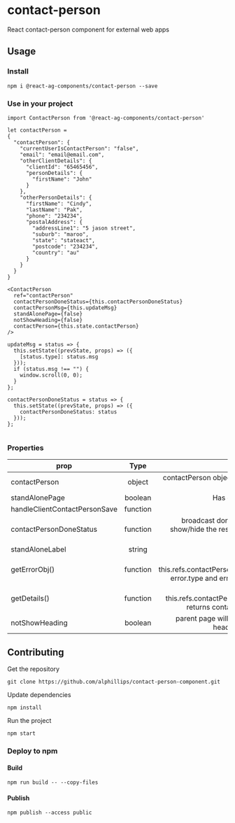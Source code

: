 # contact-person

React contact-person component for external web apps

## Usage

### Install
```
npm i @react-ag-components/contact-person --save
```
### Use in your project
```
import ContactPerson from '@react-ag-components/contact-person'
```

```
let contactPerson =
{
  "contactPerson": {
    "currentUserIsContactPerson": "false",
    "email": "email@email.com",
    "otherClientDetails": {
      "clientId": "65465456",
      "personDetails": {
        "firstName": "John"
      }
    },
    "otherPersonDetails": {
      "firstName": "Cindy",
      "lastName": "Pak",
      "phone": "234234",
      "postalAddress": {
        "addressLine1": "5 jason street",
        "suburb": "maroo",
        "state": "stateact",
        "postcode": "234234",
        "country": "au"
      }
    }
  }
}
```

```
<ContactPerson
  ref="contactPerson"
  contactPersonDoneStatus={this.contactPersonDoneStatus}
  contactPersonMsg={this.updateMsg}
  standAlonePage={false}
  notShowHeading={false}
  contactPerson={this.state.contactPerson}
/>

updateMsg = status => {
  this.setState((prevState, props) => ({
    [status.type]: status.msg
  }));
  if (status.msg !== "") {
    window.scroll(0, 0);
  }
};

contactPersonDoneStatus = status => {
  this.setState((prevState, props) => ({
    contactPersonDoneStatus: status
  }));
};


```

### Properties

| prop        | Type           | Note  |
| ------------- |:-------------:| -----:|
| contactPerson      | object | contactPerson object provide by the parent page |
| standAlonePage     | boolean      |   Has own Save button |
| handleClientContactPersonSave     | function      |   perform save |
| contactPersonDoneStatus     | function      |   broadcast done, usually use to show/hide the rest of the fields on the parent page |
| standAloneLabel     | string      |   default is "Save" |
| getErrorObj()     | function      |   let error = this.refs.contactPerson.getErrorObj(), error.type and error.msg available |
| getDetails()     | function      |   let details = this.refs.contactPerson.getDetails() returns contactPerson object |
| notShowHeading     | boolean      |   parent page will provide it's own heading, description. |



## Contributing

Get the repository
```
git clone https://github.com/alphillips/contact-person-component.git
```

Update dependencies
```
npm install
```

Run the project
```
npm start
```

### Deploy to npm
#### Build
`npm run build -- --copy-files`

#### Publish
`npm publish --access public`
